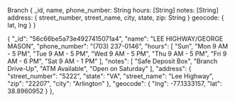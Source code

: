 
Branch {
    _id,  name, phone_number: String
    hours: [String]
    notes: [String]
    address: {
        street_number, street_name, city, state, zip: String
    }
    geocode: { lat, lng }
}


{
  "_id": "56c66be5a73e4927415071a4",
  "name": "LEE HIGHWAY/GEORGE MASON",
  "phone_number": "(703) 237-0146",
  "hours": [
    "Sun",
    "Mon 9 AM - 5 PM",
    "Tue 9 AM - 5 PM",
    "Wed 9 AM - 5 PM",
    "Thu 9 AM - 5 PM",
    "Fri 9 AM - 6 PM",
    "Sat 9 AM - 1 PM"
  ],
  "notes": [
    "Safe Deposit Box",
    "Branch Drive-Up",
    "ATM Available",
    "Open on Saturday"
  ],
  "address": {
    "street_number": "5222",
    "state": "VA",
    "street_name": "Lee Highway",
    "zip": "22207",
    "city": "Arlington"
  },
  "geocode": {
    "lng": -77.1333157,
    "lat": 38.8960952
  }
},
